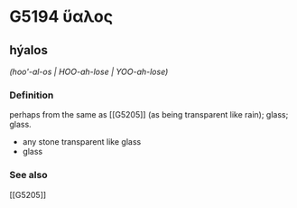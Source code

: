 # G5194 ὕαλος

## hýalos

_(hoo'-al-os | HOO-ah-lose | YOO-ah-lose)_

### Definition

perhaps from the same as [[G5205]] (as being transparent like rain); glass; glass.

- any stone transparent like glass
- glass

### See also

[[G5205]]

